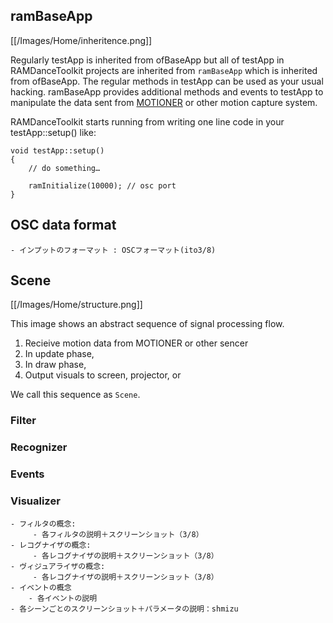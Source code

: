 
## ramBaseApp

[[/Images/Home/inheritence.png]]

Regularly testApp is inherited from ofBaseApp but all of testApp in RAMDanceToolkit projects are inherited from `ramBaseApp` which is inherited from ofBaseApp. The regular methods in testApp can be used as your usual hacking. ramBaseApp provides additional methods and events to testApp to manipulate the data sent from [MOTIONER](https://github.com/YCAMInterlab/Motioner) or other motion capture system. 

RAMDanceToolkit starts running from writing one line code in your testApp::setup() like:

	void testApp::setup()
	{
		// do something…
		
		ramInitialize(10000); // osc port
	}



## OSC data format
	
	- インプットのフォーマット : OSCフォーマット(ito3/8)



 
## Scene
 
 
[[/Images/Home/structure.png]]

This image shows an abstract sequence of signal processing flow.  

1. Recieive motion data from MOTIONER or other sencer
2. In update phase, 
3. In draw phase, 
4. Output visuals to screen, projector, or 

We call this sequence as `Scene`.  


### Filter
### Recognizer
### Events
### Visualizer

	- フィルタの概念:
	     - 各フィルタの説明＋スクリーンショット（3/8）
	- レコグナイザの概念: 
	     - 各レコグナイザの説明＋スクリーンショット（3/8）
	- ヴィジュアライザの概念:
	     - 各レコグナイザの説明＋スクリーンショット（3/8）
	- イベントの概念
	    - 各イベントの説明
	- 各シーンごとのスクリーンショット＋パラメータの説明：shmizu







